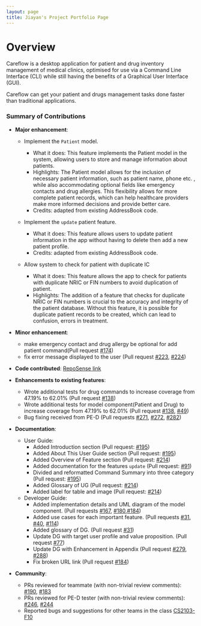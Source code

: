 ```yaml
---
layout: page
title: Jiayan's Project Portfolio Page
---
```


# Overview
Careflow is a desktop application for patient and drug inventory management of medical clinics, optimised for use via a Command Line Interface (CLI) while still having the benefits of a Graphical User Interface (GUI).

Careflow can get your patient and drugs management tasks done faster than traditional applications.

### Summary of Contributions

* **Major enhancement**:
    * Implement the `Patient` model.
      * What it does: This feature implements the Patient model in the system, allowing users to store and manage information about patients.
      * Highlights: The Patient model allows for the inclusion of necessary patient information, such as patient name, phone etc. , while also accommodating optional fields like emergency contacts and drug allergies. This flexibility allows for more complete patient records, which can help healthcare providers make more informed decisions and provide better care.
      * Credits: adapted from existing AddressBook code.

    * Implement the `update` patient feature.
      * What it does: This feature allows users to update patient information in the app without having to delete then add a new patient profile.
      * Credits: adapted from existing AddressBook code.

    * Allow system to check for patient with duplicate IC
      * What it does: This feature allows the app to check for patients with duplicate NRIC or FIN numbers to avoid duplication of patient.
      * Highlights: The addition of a feature that checks for duplicate NRIC or FIN numbers is crucial to the accuracy and integrity of the patient database. Without this feature, it is possible for duplicate patient records to be created, which can lead to confusion, errors in treatment.

* **Minor enhancement**:
    * make emergency contact and drug allergy be optional for add patient command(Pull request [\#174](https://github.com/AY2223S2-CS2103T-W09-3/tp/pull/174))
    * fix error message displayed to the user (Pull request [\#223](https://github.com/AY2223S2-CS2103T-W09-3/tp/pull/223), [\#224](https://github.com/AY2223S2-CS2103T-W09-3/tp/pull/224))

* **Code contributed**: [RepoSense link](https://nus-cs2103-ay2223s2.github.io/tp-dashboard/?search=jiayan-lim&breakdown=true)

* **Enhancements to existing features**:
    * Wrote additional tests for drug commands to increase coverage from 47.19% to 62.01% (Pull request [\#138](https://github.com/AY2223S2-CS2103T-W09-3/tp/pull/138))
    * Wrote additional tests for model component(Patient and Drug) to increase coverage from 47.19% to 62.01% (Pull request [\#138](https://github.com/AY2223S2-CS2103T-W09-3/tp/pull/138), [\#49](https://github.com/AY2223S2-CS2103T-W09-3/tp/pull/49))
    * Bug fixing received from PE-D (Pull requests [\#271](https://github.com/AY2223S2-CS2103T-W09-3/tp/pull/271), [\#272](https://github.com/AY2223S2-CS2103T-W09-3/tp/pull/272), [\#282](https://github.com/AY2223S2-CS2103T-W09-3/tp/pull/282))

* **Documentation**:
    * User Guide:
        * Added Introduction section (Pull request: [\#195](https://github.com/AY2223S2-CS2103T-W09-3/tp/pull/195))
        * Added About This User Guide section (Pull request: [\#195](https://github.com/AY2223S2-CS2103T-W09-3/tp/pull/195))
        * Added Overview of Feature section (Pull request: [\#214](https://github.com/AY2223S2-CS2103T-W09-3/tp/pull/214))
        * Added documentation for the features `update` (Pull request: [\#91](https://github.com/AY2223S2-CS2103T-W09-3/tp/pull/91))
        * Divided and reformatted Command Summary into three category (Pull request: [\#195](https://github.com/AY2223S2-CS2103T-W09-3/tp/pull/195))
        * Added Glossary of UG (Pull request: [\#214](https://github.com/AY2223S2-CS2103T-W09-3/tp/pull/214))
        * Added label for table and image (Pull request: [\#214](https://github.com/AY2223S2-CS2103T-W09-3/tp/pull/214))
    * Developer Guide:
        * Added implementation details and UML diagram of the model component. (Pull requests [\#167](https://github.com/AY2223S2-CS2103T-W09-3/tp/pull/167), [\#180](https://github.com/AY2223S2-CS2103T-W09-3/tp/pull/180),[\#184](https://github.com/AY2223S2-CS2103T-W09-3/tp/pull/184))
        * Added use cases for each important feature. (Pull requests [\#31](https://github.com/AY2223S2-CS2103T-W09-3/tp/pull/31), [\#40](https://github.com/AY2223S2-CS2103T-W09-3/tp/pull/40), [\#114](https://github.com/AY2223S2-CS2103T-W09-3/tp/pull/114))
        * Added glossary of DG. (Pull request [\#31](https://github.com/AY2223S2-CS2103T-W09-3/tp/pull/31))
        * Update DG with target user profile and value proposition. (Pull request [\#77](https://github.com/AY2223S2-CS2103T-W09-3/tp/pull/77))
        * Update DG with Enhancement in Appendix (Pull request [\#279](https://github.com/AY2223S2-CS2103T-W09-3/tp/pull/279), [\#288](https://github.com/AY2223S2-CS2103T-W09-3/tp/pull/288))
        * Fix broken URL link (Pull request [\#184](https://github.com/AY2223S2-CS2103T-W09-3/tp/pull/184))

* **Community**:
    * PRs reviewed for teammate (with non-trivial review comments): [\#190](https://github.com/AY2223S2-CS2103T-W09-3/tp/pull/190#discussion_r1148819990), [\#183](https://github.com/AY2223S2-CS2103T-W09-3/tp/pull/183#discussion_r1149770358)
    * PRs reviewed for PE-D tester (with non-trivial review comments): [\#246](https://github.com/AY2223S2-CS2103T-W09-3/tp/issues/246#issuecomment-1498584781), [\#244](https://github.com/AY2223S2-CS2103T-W09-3/tp/issues/244#issuecomment-1498579241)
    * Reported bugs and suggestions for other teams in the class [CS2103-F10](https://github.com/Jiayan-Lim/ped/issues)
